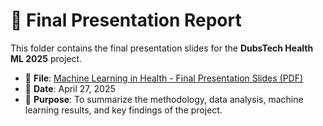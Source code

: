 # 📄 Final Presentation Report

This folder contains the final presentation slides for the **DubsTech Health ML 2025** project.

- 📁 **File**: [Machine Learning in Health - Final Presentation Slides (PDF)](https://drive.google.com/file/d/1s65JhHRVt5D3mhUt8nLnN09fUgrZXMU/view?usp=sharing)
- 📅 **Date**: April 27, 2025
- 📌 **Purpose**: To summarize the methodology, data analysis, machine learning results, and key findings of the project.
